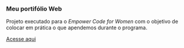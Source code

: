 ### Meu portifólio Web 

<p>Projeto executado para o <em>Empower Code for Women</em> com o objetivo de colocar em prática o que apendemos durante o programa.</p>

[Acesse aqui](https://carolmartins09.github.io/meu-portifolio-web/)
  
